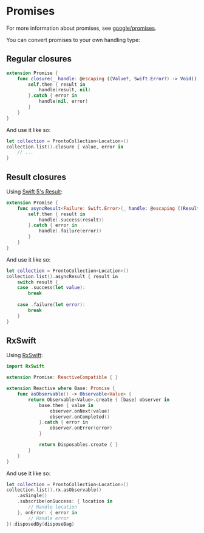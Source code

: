 # Promises

For more information about promises, see [google/promises](https://github.com/google/promises).

You can convert promises to your own handling type:

## Regular closures

```swift
extension Promise {
    func closure(_ handle: @escaping ((Value?, Swift.Error?) -> Void)) {
        self.then { result in
            handle(result, nil)
        }.catch { error in
            handle(nil, error)
        }
    }
}
```

And use it like so:

```swift
let collection = ProntoCollection<Location>()
collection.list().closure { value, error in
    // ...
}
```

## Result closures
Using [Swift 5's Result](https://developer.apple.com/documentation/swift/result):

```swift
extension Promise {
    func asyncResult<Failure: Swift.Error>(_ handle: @escaping ((Result<Value, Failure>) -> Void)) {
        self.then { result in
            handle(.success(result))
        }.catch { error in
            handle(.failure(error))
        }
    }
}
```

And use it like so:

```swift
let collection = ProntoCollection<Location>()
collection.list().asyncResult { result in
    switch result {
    case .success(let value):
        break
        
    case .failure(let error):
        break
    }
}
```

## RxSwift
Using [RxSwift](https://github.com/ReactiveX/RxSwift):

```swift
import RxSwift

extension Promise: ReactiveCompatible { }

extension Reactive where Base: Promise {
    func asObservable() -> Observable<Value> {
        return Observable<Value>.create { [base] observer in
            base.then { value in
                observer.onNext(value)
                observer.onCompleted()
            }.catch { error in
                observer.onError(error)
            }

            return Disposables.create { }
        }
    }
}
```
And use it like so:

```swift
let collection = ProntoCollection<Location>()
collection.list().rx.asObservable()
    .asSingle()
    .subscribe(onSuccess: { location in 
        // Handle location
    }, onError: { error in
        // Handle error 
}).disposedBy(disposeBag)
```
